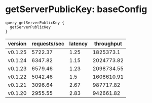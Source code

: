 # getServerPublicKey: baseConfig

```gql
query getServerPublicKey {
  getServerPublicKey
}
```

| version | requests/sec | latency | throughput |
| ------- | ------------ | ------- | ---------- |
| v0.1.25 | 5722.37      | 1.25    | 1825373.1  |
| v0.1.24 | 6347.82      | 1.15    | 2024773.82 |
| v0.1.23 | 6579.46      | 1.23    | 2098734.55 |
| v0.1.22 | 5042.46      | 1.5     | 1608610.91 |
| v0.1.21 | 3096.64      | 2.67    | 987717.82  |
| v0.1.20 | 2955.55      | 2.83    | 942661.82  |